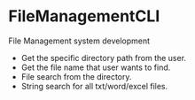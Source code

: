 # FileManagementCLI
File Management system development 


* Get the specific directory path from the user.
* Get the file name that user wants to find.
* File search from the directory.
* String search for all txt/word/excel files.
